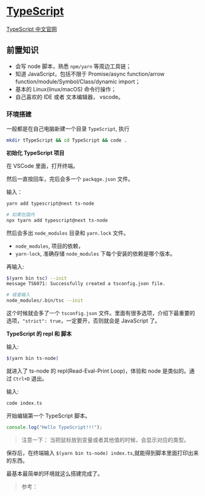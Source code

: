 # [TypeScript](https://github.com/Microsoft/TypeScript)

[TypeScript 中文官网](https://www.tslang.cn/)

## 前置知识

- 会写 node 脚本，熟悉 `npm/yarn` 等周边工具链；
- 知道 JavaScript，包括不限于 Promise/async function/arrow function/module/Symbol/Class/dynamic import；
- 基本的 Linux(linux/macOS) 命令行操作；
- 自己喜欢的 IDE 或者 文本编辑器， vscode。

### 环境搭建

一般都是在自己电脑新建一个目录 `TypeScript`, 执行

```bash
mkdir tTypeScript && cd TypeScript && code .
```

**初始化 TypeScript 项目**

在 VSCode 里面，打开终端。

然后一直按回车，完后会多一个 `packqge.json` 文件。

输入：

```bash
yarn add typescript@next ts-node

# 如果在国内
npx tyarn add typescript@next ts-node
```

然后会多出 `node_modules` 目录和 `yarn.lock` 文件。

- `node_modules`, 项目的依赖，
- `yarn-lock`, 准确存储 `node_modules` 下每个安装的依赖是哪个版本。

再输入:

```bash
$(yarn bin tsc) --init
message TS6071: Successfully created a tsconfig.json file.

# 或者输入
node_modules/.bin/tsc --init
```

这个时候就会多了一个 `tsconfig.json` 文件。里面有很多选项，介绍下最重要的选项，`"strict": true`，一定要开，否则就会是 JavaScript 了。

**TypeScript 的 repl 和 脚本**

输入:

```bash
$(yarn bin ts-node)
```

就进入了 ts-node 的 repl(Read-Eval-Print Loop)，体验和 node 是类似的。通过 `Ctrl+D` 退出。

输入:

```bash
code index.ts
```

开始编辑第一个 TypeScript 脚本。

```ts
console.log("Hello TypeScript!!!");
```

> 注意一下： 当把鼠标放到变量或者其他值的时候，会显示对应的类型。

保存后，在终端输入 `$(yarn bin ts-node) index.ts`,就能得到脚本里面打印出来的东西。

最基本最简单的环境就这么搭建完成了。

> 参考： 